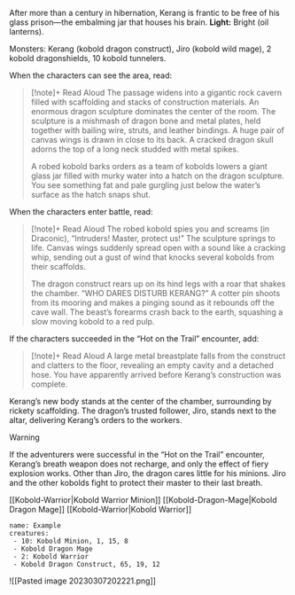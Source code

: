 After more than a century in hibernation, Kerang is frantic to be free of his glass prison—the embalming jar that houses his brain. 
**Light:** Bright (oil lanterns). 

Monsters: Kerang (kobold dragon construct), Jiro (kobold wild mage), 2 kobold dragonshields, 10 kobold tunnelers. 

When the characters can see the area, read: 

> [!note]+ Read Aloud
> The passage widens into a gigantic rock cavern filled with scaffolding and stacks of construction materials. An enormous dragon sculpture dominates the center of the room. The sculpture is a mishmash of dragon bone and metal plates, held together with bailing wire, struts, and leather bindings. A huge pair of canvas wings is drawn in close to its back. A cracked dragon skull adorns the top of a long neck studded with metal spikes. 
> 
> A robed kobold barks orders as a team of kobolds lowers a giant glass jar filled with murky water into a hatch on the dragon sculpture. You see something fat and pale gurgling just below the water’s surface as the hatch snaps shut. 

When the characters enter battle, read: 

> [!note]+ Read Aloud
> The robed kobold spies you and screams (in Draconic), “Intruders! Master, protect us!” The sculpture springs to life. Canvas wings suddenly spread open with a sound like a cracking whip, sending out a gust of wind that knocks several kobolds from their scaffolds. 
> 
> The dragon construct rears up on its hind legs with a roar that shakes the chamber. “WHO DARES DISTURB KERANG?” A cotter pin shoots from its mooring and makes a pinging sound as it rebounds off the cave wall. The beast’s forearms crash back to the earth, squashing a slow moving kobold to a red pulp. 

If the characters succeeded in the “Hot on the Trail” encounter, add: 

> [!note]+ Read Aloud
> A large metal breastplate falls from the construct and clatters to the floor, revealing an empty cavity and a detached hose. You have apparently arrived before Kerang’s construction was complete.

Kerang’s new body stands at the center of the chamber, surrounding by rickety scaffolding. The dragon’s trusted follower, Jiro, stands next to the altar, delivering Kerang’s orders to the workers. 

> [!warning]
> If the adventurers were successful in the “Hot on the Trail” encounter, Kerang’s breath weapon does not recharge, and only the effect of fiery explosion works. Other than Jiro, the dragon cares little for his minions. Jiro and the other kobolds fight to protect their master to their last breath.

[[Kobold-Warrior|Kobold Warrior Minion]]
[[Kobold-Dragon-Mage|Kobold Dragon Mage]]
[[Kobold-Warrior|Kobold Warrior]]

```encounter
name: Example
creatures:
 - 10: Kobold Minion, 1, 15, 8
 - Kobold Dragon Mage
 - 2: Kobold Warrior
 - Kobold Dragon Construct, 65, 19, 12
```

![[Pasted image 20230307202221.png]]